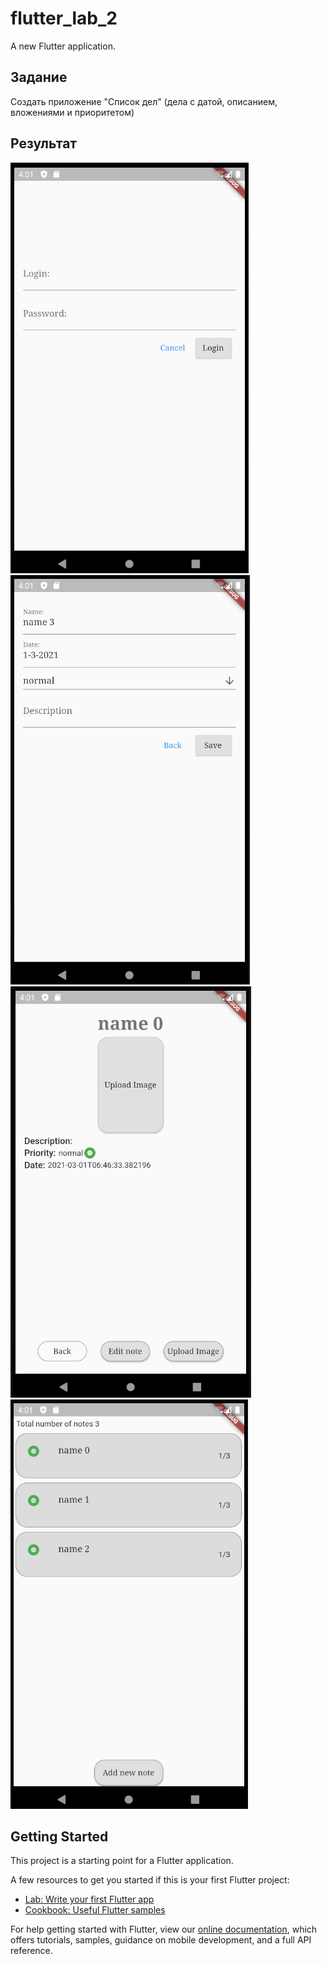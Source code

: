 # flutter_lab_2

A new Flutter application.

## Задание

Создать приложение "Список дел" (дела с датой, описанием, вложениями и приоритетом)

## Результат

![Login](https://github.com/Druxa063/flutter_lab_2/blob/master/images/login.PNG)
![Add note](https://github.com/Druxa063/flutter_lab_2/blob/master/images/add_note.PNG)
![Edit note](https://github.com/Druxa063/flutter_lab_2/blob/master/images/edit_note.PNG)
![List notes](https://github.com/Druxa063/flutter_lab_2/blob/master/images/notes.PNG)

## Getting Started

This project is a starting point for a Flutter application.

A few resources to get you started if this is your first Flutter project:

- [Lab: Write your first Flutter app](https://flutter.dev/docs/get-started/codelab)
- [Cookbook: Useful Flutter samples](https://flutter.dev/docs/cookbook)

For help getting started with Flutter, view our
[online documentation](https://flutter.dev/docs), which offers tutorials,
samples, guidance on mobile development, and a full API reference.

